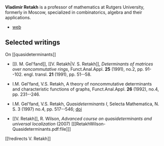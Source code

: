 __Vladimir Retakh__ is a professor of mathematics at Rutgers University, formerly in Moscow, specialized in combinatorics, algebra and their applications. 

* [web](http://www.math.rutgers.edu/~vretakh)

## Selected writings

On [[quasideterminants]]
 
* [[I. M. Gel'fand]], [[V. Retakh|V. S. Retakh]], _Determinants of matrices over noncommutative rings_, Funct.Anal.Appl. __25__ (1991), no.2, pp. 91--102.
engl. transl. __21__ (1991), pp. 51--58. 

* I.M. Gel'fand, V.S. Retakh, A theory of noncommutative determinants and characteristic functions of graphs, Funct.Anal.Appl. __26__ (1992), no.4, pp. 231--246.

* I.M. Gel'fand, V.S. Retakh, _Quasideterminants I_, Selecta Mathematica, N. S. 3 (1997) no.4, pp. 517--546; [doi](https://doi.org/10.1007/s000290050019)

* [[V. Retakh]], R. Wilson, _Advanced course on quasideterminants and universal localization_ (2007) &lbrack;[[RetakhWilson-Quasideterminants.pdf:file]]&rbrack;

[[!redirects V. Retakh]]